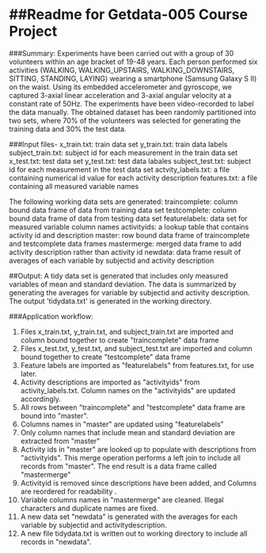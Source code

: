 ##Readme for Getdata-005 Course Project
=======================
###Summary:
Experiments have been carried out with a group of 30 volunteers
within an age bracket of 19-48 years. Each person performed six
activities (WALKING, WALKING_UPSTAIRS, WALKING_DOWNSTAIRS, SITTING,
STANDING, LAYING) wearing a smartphone (Samsung Galaxy S II) on the
waist. Using its embedded accelerometer and gyroscope, we captured
3-axial linear acceleration and 3-axial angular velocity at a constant
rate of 50Hz. The experiments have been video-recorded to label the data
manually. The obtained dataset has been randomly partitioned into two
sets, where 70% of the volunteers was selected for generating the
training data and 30% the test data. 

###Input files-
x_train.txt: train data set
y_train.txt: train data labels
subject_train.txt: subject id for each measurement in the train data set
x_test.txt: test data set
y_test.txt: test data labales
subject_test.txt: subject id for each measurement in the test data set
actvity_labels.txt: a file containing numerical id value for each activity description
features.txt: a file containing all measured variable names

The following working data sets are generated:
traincomplete: column bound data frame of data from training data set
testcomplete: column bound data frame of data from testing data set
featurelabels: data set for measured variable column names
activityids: a lookup table that contains activity id and description
master: row bound data frame of traincomplete and testcomplete data frames
mastermerge: merged data frame to add activity description rather than activity id
newdata: data frame result of averages of each variable by subjectid and activity 
description

##Output:
A tidy data set is generated that includes only measured variables of mean and standard
deviation. The data is summarized by generating the averages for variable by subjectid and 
activity description. The output 'tidydata.txt' is generated in the working directory.


###Application workflow:
1. Files x_train.txt, y_train.txt, and subject_train.txt are imported and column bound 
together to create "traincomplete" data frame
2. Files x_test.txt, y_test.txt, and subject_test.txt are imported and column bound 
together to create "testcomplete" data frame
3. Feature labels are imported as "featurelabels" from features.txt, for use later.
4. Activity descriptions are imported as "activityids" from activity_labels.txt. Column
names on the "activityids" are updated accordingly.
5. All rows between "traincomplete" and "testcomplete" data frame are bound into "master".
6. Columns names in "master" are updated using "featurelabels"
7. Only column names that include mean and standard deviation are extracted from "master"
8. Activity ids in "master" are looked up to populate with descriptions from "activityids".
This merge operation performs a left join to include all records from "master". The end
result is a data frame called "mastermerge"
9. Activityid is removed since descriptions have been added, and Columns are reordered 
for readability .
10. Variable columns names in "mastermerge" are cleaned. Illegal characters and duplicate
names are fixed.
11. A new data set "newdata" is generated with the averages for each variable by subjectid
and activitydescription.
12. A new file tidydata.txt is written out to working directory to include all records 
in "newdata".